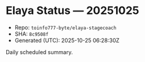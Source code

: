 # Elaya Status — 20251025

- Repo: `toinfo777-byte/elaya-stagecoach`
- SHA: `8c9508f`
- Generated (UTC): 2025-10-25 06:28:30Z

Daily scheduled summary.
